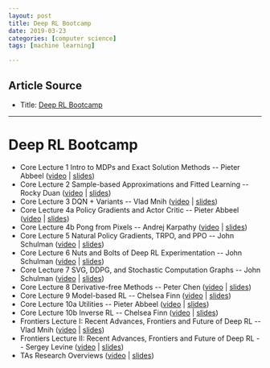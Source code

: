 ```yaml
---
layout: post
title: Deep RL Bootcamp
date: 2019-03-23
categories: [computer science]
tags: [machine learning]

---
```


## Article Source
* Title: [Deep RL Bootcamp](https://sites.google.com/view/deep-rl-bootcamp/lectures)

---


Deep RL Bootcamp
===


* Core Lecture 1 Intro to MDPs and Exact Solution Methods -- Pieter Abbeel  ([video](https://www.youtube.com/watch?v=qaMdN6LS9rA) | [slides](https://drive.google.com/open?id=0BxXI_RttTZAhVXBlMUVkQ1BVVDQ))
* Core Lecture 2 Sample-based Approximations and Fitted Learning -- Rocky Duan  ([video](https://www.youtube.com/watch?v=qO-HUo0LsO4) | [slides](https://drive.google.com/open?id=0BxXI_RttTZAhREJKRGhDT25OOTA))
* Core Lecture 3 DQN + Variants -- Vlad Mnih  ([video](https://www.youtube.com/watch?v=fevMOp5TDQs) | [slides](https://drive.google.com/open?id=0BxXI_RttTZAhVUhpbDhiSUFFNjg))
* Core Lecture 4a Policy Gradients and Actor Critic -- Pieter Abbeel ([video](https://www.youtube.com/watch?v=S_gwYj1Q-44) | [slides](https://drive.google.com/open?id=0BxXI_RttTZAhY216RTMtanBpUnc))
* Core Lecture 4b Pong from Pixels -- Andrej Karpathy  ([video](https://www.youtube.com/watch?v=tqrcjHuNdmQ) | [slides](https://drive.google.com/open?id=0BxXI_RttTZAhTUpqUFdEZ3BXNFE))
* Core Lecture 5 Natural Policy Gradients, TRPO, and PPO -- John Schulman ([video](https://www.youtube.com/watch?v=xvRrgxcpaHY) | [slides](https://drive.google.com/open?id=0BxXI_RttTZAhMVhsNk5VSXU0U3c))
* Core Lecture 6 Nuts and Bolts of Deep RL Experimentation  -- John Schulman  ([video](https://youtu.be/8EcdaCk9KaQ) | [slides](https://drive.google.com/open?id=0BxXI_RttTZAhc2ZsblNvUHhGZDA))
* Core Lecture 7 SVG, DDPG, and Stochastic Computation Graphs -- John Schulman  ([video](https://youtu.be/jmMsNQ2eug4) | [slides](https://drive.google.com/open?id=0BxXI_RttTZAhRnlabHNRUFJ5cG8))
* Core Lecture 8 Derivative-free Methods -- Peter Chen ([video](https://youtu.be/SQtOI9jsrJ0) | [slides](https://drive.google.com/open?id=0BxXI_RttTZAhSDN0RWlpTnZKblU))
* Core Lecture 9 Model-based RL -- Chelsea Finn ([video](https://youtu.be/iC2a7M9voYU) | [slides](https://drive.google.com/open?id=0BxXI_RttTZAhRTBqQmc5R0pGQlE))
* Core Lecture 10a Utilities  -- Pieter Abbeel ([video](https://youtu.be/yA6wXERug70) | [slides](https://drive.google.com/open?id=0BxXI_RttTZAhNXZKdVZqVUFyTkE))
* Core Lecture 10b Inverse RL -- Chelsea Finn ([video](https://youtu.be/d9DlQSJQAoI) | [slides](https://drive.google.com/file/d/0BxXI_RttTZAhNjN4SnNYYldqTjQ/view?usp=sharing))
* Frontiers Lecture I: Recent Advances, Frontiers and Future of Deep RL -- Vlad Mnih ([video](https://youtu.be/bsuvM1jO-4w) | [slides](https://drive.google.com/open?id=0BxXI_RttTZAhakZJcUpFVzk4S2c))
* Frontiers Lecture II: Recent Advances, Frontiers and Future of Deep RL -- Sergey Levine ([video](https://www.youtube.com/watch?v=lYU5nq0dAQQ) | [slides](https://drive.google.com/open?id=0BxXI_RttTZAhbkFZblhaZ3QxR3c))
* TAs Research Overviews ([video](https://www.youtube.com/watch?v=C4xreqGNGhs) | [slides](https://drive.google.com/open?id=0BxXI_RttTZAhRklVTHNlTHdvTFU))

